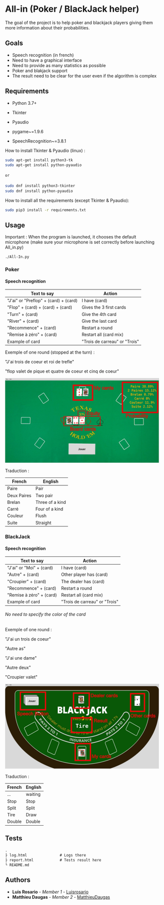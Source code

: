 # All-in (Poker / BlackJack helper)

The goal of the project is to help poker and blackjack players giving them more information about their probabilities.

## Goals

- Speech recognition (in french)
- Need to have a graphical interface
- Need to provide as many statistics as possible
- Poker and blakjack support
- The result need to be clear for the user even if the algorithm is complex

## Requirements

* Python 3.7+

* Tkinter

* Pyaudio

* pygame~=1.9.6
* SpeechRecognition~=3.8.1

How to install Tkinter & Pyaudio (linux) :

```bash
sudo apt-get install python3-tk
sudo apt-get install python-pyaudio

or

sudo dnf install python3-tkinter
sudo dnf install python-pyaudio

```

How to install all the requirements (except Tkinter & Pyaudio):

```bash
sudo pip3 install -r requirements.txt
```

## Usage

Important : When the program is launched, it chooses the default microphone (make sure your microphone is set correctly before launching All_in.py)

```bash
./All-In.py
```

### Poker

#### Speech recognition

Text to say | Action |
------------ | ------------- |
"J'ai" or "Preflop" + (card) + (card) | I have (card) |
"Flop" + (card) + (card) + (card) | Gives the 3 first cards |
"Turn" + (card) | Give the 4th card |
"River" + (card) | Give the last card |
"Recommence" + (card) | Restart a round |
"Remise à zéro" + (card) | Restart all (card mix) |
Example of card | "Trois de carreau" or "Trois" |

Exemple of one round (stopped at the turn) :

"J'ai trois de coeur et roi de trefle"

"flop valet de pique et quatre de coeur et cinq de coeur"

![Blackjack](./pictures/readme/Poker.jpg)

Traduction :

French | English |
------------ | ------------- |
Paire | Pair |
Deux Paires | Two pair |
Brelan | Three of a kind |
Carré | Four of a kind |
Couleur | Flush |
Suite | Straight |

### BlackJack

#### Speech recognition

Text to say | Action |
------------ | ------------- |
"J'ai" or "Moi" + (card) | I have (card) |
"Autre" + (card) | Other player has (card) |
"Croupier" + (card) | The dealer has (card) |
"Recommence" + (card) | Restart a round |
"Remise à zéro" + (card) | Restart all (card mix) |
Example of card | "Trois de carreau" or "Trois" |

###### No need to specify the color of the card

Exemple of one round :

"J'ai un trois de coeur"

"Autre as"

"J'ai une dame"

"Autre deux"

"Croupier valet"

![Blackjack](./pictures/readme/Blackjack.jpg)

Traduction :

French | English |
------------ | ------------- |
... | waiting |
Stop | Stop |
Split | Split |
Tire | Draw |
Double | Double |

## Tests

    .
    ├ log.html               # Logs there
    ├ report.html            # Tests result here
    └ README.md

## Authors

* **Luis Rosario** - *Member 1* - [Luisrosario](https://github.com/Luisrosario2604)
* **Matthieu Daugas** - *Member 2* - [MatthieuDaugas](https://github.com/MatthieuDaugas)
